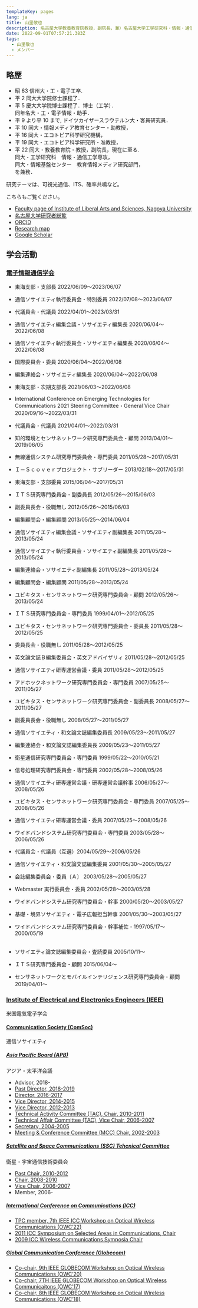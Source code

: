 ```yaml
---
templateKey: pages
lang: ja
title: 山里敬也
description: 名古屋大学教養教育院教授，副院長，兼）名古屋大学工学研究科・情報・通信工学専攻，兼）情報基盤センター・教育情報メディア研究部門
date: 2022-09-01T07:57:21.383Z
tags:
  - 山里敬也
  - メンバー
---
```


## 略歴

<!-- 1998 年、オーストラリア・シドニーで開催された IEEE GLOBECOM で「Introduction to CDMA ALOHA」と題した半日チュートリアルを行う。
2006 年、IEEE Communication Society の Best Tutorial Paper Award を受賞。
IEEE ICC 2009 の Wireless Communication Symposia の co-chair を務め、IEEE ICC 2011 の Selected Areas in Communication Symposia の co-chair を務める。
2008〜2010 年、IEEE Communication Society Satellite and Space Communication Technical Committee の Chair。
2011 年には、京都で開催された IEEE ICC 2011 において、「可視光通信」と題した半日チュートリアルを行う。
2009〜2011 年まで，電子情報通信学会文論文誌 B 編集委員長。
2016〜2017 年まで，IEEE Communication Society、Asia/Pacific Board Director．
第 8 回および第 9 回 IEEE GLOBECOM Workshop on Optical Wireless Communications（OWC'18、OWC'20）の共同議長を務める。
第 76 回（令和元年度）電子情報通信学会論文賞．
2020〜2021 年まで電子情報通信学会通信ソサイエティ編集長を務める。
現在、電子情報通信学会東海支部長、通信ソサイエティ執行委員会特別委員． -->

- 昭 63 信州大・工・電子工卒.
- 平 2 同大大学院修士課程了．
- 平 5 慶大大学院博士課程了．博士（工学）．<br />
  同年名大・工・電子情報・助手．
- 平 9 より平 10 まで, ドイツカイザースラウテルン大・客員研究員．
- 平 10 同大・情報メディア教育センター・助教授，
- 平 16 同大・エコトピア科学研究機構，
- 平 19 同大・エコトピア科学研究所・准教授，
- 平 22 同大・教養教育院・教授，副院長，現在に至る.<br />
  同大・工学研究科　情報・通信工学専攻，<br />
  同大・情報基盤センター　教育情報メディア研究部門，<br />
  を兼務．

研究テーマは、可視光通信、ITS、確率共鳴など。

こちらもご覧ください。

- <a href="https://www.ilas.nagoya-u.ac.jp/en/faculty.html" target="_blank">Faculty page of Institute of Liberal Arts and Sciences, Nagoya University</a>
- <a href="https://profs.provost.nagoya-u.ac.jp/html/100001840_ja.html" target="_blank">名古屋大学研究者総覧</a>
- <a href="https://orcid.org/0000-0001-5256-4965" target="\_blank">ORCID</a>
- <a href="https://researchmap.jp/read0042505/" target="_blank">Research map</a>
- <a href="https://scholar.google.co.jp/citations?user=huzxGUAAAAAJ&amp;hl=ja&amp;oi=ao" target="_blank">Google Scholar</a>

## 学会活動

### [電子情報通信学会](https://www.ieice.org/)

- 東海支部・支部長 2022/06/09〜2023/06/07
- 通信ソサイエティ執行委員会・特別委員 2022/07/08〜2023/06/07
- 代議員会・代議員 2022/04/01〜2023/03/31
- 通信ソサイエティ編集会議・ソサイエティ編集長 2020/06/04〜2022/06/08
- 通信ソサイエティ執行委員会・ソサイエティ編集長 2020/06/04〜2022/06/08
- 国際委員会・委員 2020/06/04〜2022/06/08
- 編集連絡会・ソサイエティ編集長 2020/06/04〜2022/06/08
- 東海支部・次期支部長 2021/06/03〜2022/06/08
- International Conference on Emerging Technologies for Communications 2021 Steering Committee・General Vice Chair 2020/09/16〜2022/03/31
- 代議員会・代議員 2021/04/01〜2022/03/31
- 知的環境とセンサネットワーク研究専門委員会・顧問 2013/04/01〜2019/06/05
- 無線通信システム研究専門委員会・専門委員 2011/05/28〜2017/05/31
- Ｉ－Ｓｃｏｖｅｒプロジェクト・サブリーダー 2013/02/18〜2017/05/31
- 東海支部・支部委員 2015/06/04〜2017/05/31
- ＩＴＳ研究専門委員会・副委員長 2012/05/26〜2015/06/03
- 副委員長会・役職無し 2012/05/26〜2015/06/03
- 編集顧問会・編集顧問 2013/05/25〜2014/06/04
- 通信ソサイエティ編集会議・ソサイエティ副編集長 2011/05/28〜2013/05/24
- 通信ソサイエティ執行委員会・ソサイエティ副編集長 2011/05/28〜2013/05/24
- 編集連絡会・ソサイエティ副編集長 2011/05/28〜2013/05/24
- 編集顧問会・編集顧問 2011/05/28〜2013/05/24
- ユビキタス・センサネットワーク研究専門委員会・顧問 2012/05/26〜2013/05/24
- ＩＴＳ研究専門委員会・専門委員 1999/04/01〜2012/05/25
- ユビキタス・センサネットワーク研究専門委員会・委員長 2011/05/28〜2012/05/25
- 委員長会・役職無し 2011/05/28〜2012/05/25
- 英文論文誌Ｂ編集委員会・英文アドバイザリィ 2011/05/28〜2012/05/25
- 通信ソサイエティ研専運営会議・委員 2011/05/28〜2012/05/25
- アドホックネットワーク研究専門委員会・専門委員 2007/05/25〜2011/05/27
- ユビキタス・センサネットワーク研究専門委員会・副委員長 2008/05/27〜2011/05/27
- 副委員長会・役職無し 2008/05/27〜2011/05/27
- 通信ソサイエティ・和文論文誌編集委員長 2009/05/23〜2011/05/27
- 編集連絡会・和文論文誌編集委員長 2009/05/23〜2011/05/27
- 衛星通信研究専門委員会・専門委員 1999/05/22〜2010/05/21
- 信号処理研究専門委員会・専門委員 2002/05/28〜2008/05/26
- 通信ソサイエティ研専運営会議・研専運営会議幹事 2006/05/27〜2008/05/26
- ユビキタス・センサネットワーク研究専門委員会・専門委員 2007/05/25〜2008/05/26
- 通信ソサイエティ研専運営会議・委員 2007/05/25〜2008/05/26
- ワイドバンドシステム研究専門委員会・専門委員 2003/05/28〜2006/05/26
- 代議員会・代議員（互選）2004/05/29〜2006/05/26
- 通信ソサイエティ・和文論文誌編集委員 2001/05/30〜2005/05/27
- 会誌編集委員会・委員〔Ａ〕 2003/05/28〜2005/05/27
- Webmaster 実行委員会・委員 2002/05/28〜2003/05/28
- ワイドバンドシステム研究専門委員会・幹事 2000/05/20〜2003/05/27
- 基礎・境界ソサイエティ・電子広報担当幹事 2001/05/30〜2003/05/27
- ワイドバンドシステム研究専門委員会・幹事補佐・1997/05/17〜2000/05/19
  <br /><br />

- ソサイエティ論文誌編集委員会・査読委員 2005/10/11〜
- ＩＴＳ研究専門委員会・顧問 2015/06/04〜
- センサネットワークとモバイルインテリジェンス研究専門委員会・顧問 2019/04/01〜

### [Institute of Electrical and Electronics Engineers (IEEE)](https://www.ieee.org/)

米国電気電子学会

#### [Communication Society (ComSoc)](https://www.comsoc.org/)

通信ソサイエティ

##### [Asia Pacific Board (APB)](https://apb.regions.comsoc.org/)

アジア・太平洋会議

- Advisor, 2018-
- [Past Director, 2018-2019](http://site.ieee.org/comsoc-apb/files/2018/05/AP-Newsletter-No-53.pdf)
- [Director, 2016-2017](http://site.ieee.org/comsoc-apb/files/2016/07/newslist49.pdf)
- [Vice Director, 2014-2015](http://site.ieee.org/comsoc-apb/files/2016/07/newslist45.pdf)
- [Vice Director, 2012-2013](http://site.ieee.org/comsoc-apb/files/2016/07/newslist41.pdf)
- [Technical Activity Committee (TAC), Chair, 2010-2011](http://site.ieee.org/comsoc-apb/files/2016/07/newslist37.pdf)
- [Technical Affair Committee (TAC), Vice Chair, 2006-2007](http://site.ieee.org/comsoc-apb/files/2016/07/newslist29.pdf)
- [Secretary, 2004-2005](http://site.ieee.org/comsoc-apb/files/2016/07/newslist25.pdf)
- [Meeting & Conference Committee (MCC) Chair, 2002-2003](http://site.ieee.org/comsoc-apb/files/2016/07/newslist21.pdf)

##### [Satellite and Space Communications (SSC) Tehcnical Committee](https://ssc.committees.comsoc.org/)

衛星・宇宙通信技術委員会

- [Past Chair, 2010-2012](http://ssc.committees.comsoc.org/files/2015/11/sscnlv20n2.pdf)
- [Chair, 2008-2010](http://ssc.committees.comsoc.org/files/2015/11/sscnlv19n1.pdf)
- [Vice Chair, 2006-2007](http://ssc.committees.comsoc.org/files/2015/11/sscnlv16n2.pdf)
- Member, 2006-

##### [International Conference on Communications (ICC)](https://icc2022.ieee-icc.org/)

- [TPC member, 7th IEEE ICC Workshop on Optical Wireless Communications (OWC’22)](https://yamazato.nuee.nagoya-u.ac.jp/owc2022/committee/)
- [2011 ICC Symposium on Selected Areas in Communications, Chair](https://icc2011.ieee-icc.org/tpc_committee.php.html)
- [2009 ICC Wireless Communications Symposia Chair](https://icc2009.ieee-icc.org/tp_committee.html)

##### [Global Communication Conference (Globecom)](https://ieee-globecom.org/)

- [Co-chair, 9th IEEE GLOBECOM Workshop on Optical Wireless Communications (OWC’20)](https://yamazato.nuee.nagoya-u.ac.jp/owc2020/committee)
- [Co-chair, 7TH IEEE GLOBECOM Workshop on Optical Wireless Communicaitons (OWC’17)](https://globecom2017.ieee-globecom.org/workshop/ws-11-7th-ieee-globecom-workshop-optical-wireless-communications-owc%e2%80%9917)
- [Co-chair, 8th IEEE GLOBECOM Workshop on Optical Wireless Communications (OWC’18)](https://yamazato.nuee.nagoya-u.ac.jp/owc2018/organizers.html)
